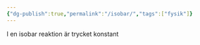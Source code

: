 ```yaml
---
{"dg-publish":true,"permalink":"/isobar/","tags":["fysik"]}
---
```


I en isobar reaktion är trycket konstant